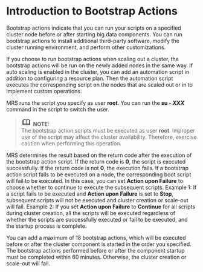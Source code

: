 # Introduction to Bootstrap Actions<a name="EN-US_TOPIC_0127245535"></a>

Bootstrap actions indicate that you can run your scripts on a specified cluster node before or after starting big data components. You can run bootstrap actions to install additional third-party software, modify the cluster running environment, and perform other customizations.

If you choose to run bootstrap actions when scaling out a cluster, the bootstrap actions will be run on the newly added nodes in the same way. If auto scaling is enabled in the cluster, you can add an automation script in addition to configuring a resource plan. Then the automation script executes the corresponding script on the nodes that are scaled out or in to implement custom operations.

MRS runs the script you specify as user  **root**. You can run the  **su -  _XXX_**  command in the script to switch the user.

>![](public_sys-resources/icon-note.gif) **NOTE:**   
>The bootstrap action scripts must be executed as user  **root**. Improper use of the script may affect the cluster availability. Therefore, exercise caution when performing this operation.  

MRS determines the result based on the return code after the execution of the bootstrap action script. If the return code is  **0**, the script is executed successfully. If the return code is not  **0**, the execution fails. If a bootstrap action script fails to be executed on a node, the corresponding boot script will fail to be executed. In this case, you can set  **Action upon Failure**  to choose whether to continue to execute the subsequent scripts. Example 1: If a script fails to be executed and  **Action upon Failure**  is set to  **Stop**, subsequent scripts will not be executed and cluster creation or scale-out will fail. Example 2: If you set  **Action upon Failure**  to  **Continue**  for all scripts during cluster creation, all the scripts will be executed regardless of whether the scripts are successfully executed or fail to be executed, and the startup process is complete.

You can add a maximum of 18 bootstrap actions, which will be executed before or after the cluster component is started in the order you specified. The bootstrap actions performed before or after the component startup must be completed within 60 minutes. Otherwise, the cluster creation or scale-out will fail.

